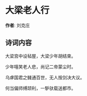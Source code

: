 # 大梁老人行

**作者**: 刘克庄

## 诗词内容

大梁宫中设毡屋，大梁少年胡结束。

少年嘻笑老人悲，尚记二帝蒙尘时。

乌虖国君之雠通百世，无人按剑决大议。

何当偏师缚颉利，一馿驮载送都市。

